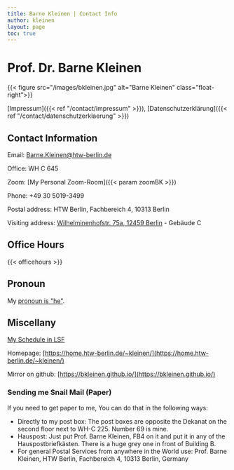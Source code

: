 ```yaml
---
title: Barne Kleinen | Contact Info
author: kleinen
layout: page
toc: true
---
```


# Prof. Dr. Barne Kleinen

{{< figure src="/images/bkleinen.jpg" alt="Barne Kleinen" class="float-right">}}

[Impressum]({{< ref "/contact/impressum" >}}), [Datenschutzerklärung]({{< ref "/contact/datenschutzerklaerung" >}})


## Contact Information

Email: Barne.Kleinen@htw-berlin.de

Office: WH C 645

Zoom: [My Personal Zoom-Room]({{< param zoomBK >}})
<!--Skype&Twitter: drblinken-->

Phone: +49 30 5019-3499

Postal address:
HTW Berlin, Fachbereich 4, 10313 Berlin

Visiting address:
[Wilhelminenhofstr. 75a, 12459 Berlin](https://www.htw-berlin.de/campus/campus-wilhelminenhof/) - Gebäude C

## Office Hours

{{< officehours >}}

## Pronoun

My [pronoun is \"he\"](https://pronoun.is/he).

## Miscellany

[My Schedule in LSF](https://lsf.htw-berlin.de/qisserver/rds?state=wplan&act=DDozent&pool=DDozent&show=plan&P.vx=kurz&personal.pid=3545)

Homepage: [https://home.htw-berlin.de/~kleinen/](https://home.htw-berlin.de/~kleinen/)

Mirror on github: [https://bkleinen.github.io/](https://bkleinen.github.io/)


### Sending me Snail Mail (Paper)

If you need to get paper to me,
You can do that in the following ways:

* Directly to my post box: The post boxes are opposite the Dekanat on the second floor next to WH-C 225. Number 69 is mine.
* Hauspost: Just put Prof. Barne Kleinen, FB4 on it and put it in any of the Hauspostbriefkästen. There is a huge grey one in front of Building B.
* For general Postal Services from anywhere in the World use: Prof. Barne Kleinen, HTW Berlin, Fachbereich 4, 10313 Berlin, Germany
